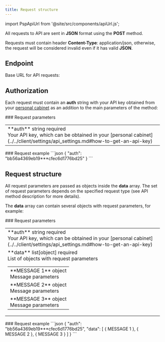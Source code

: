 ```yaml
---
title: Request structure
---
```


import PspApiUrl from '@site/src/components/apiUrl.js';

All requests to API are sent in **JSON** format using the <a class="green-text">**POST**</a> method.

Requests must contain header **Content-Type**: application/json, otherwise, the request will be considered invalid even if it has valid **JSON**.

## Endpoint

Base URL for API requests: **<PspApiUrl/>**

## Authorization

Each request must contain an **auth** string with your API key obtained from your [personal cabinet](../../client/settings/api_settings.md#how-to-get-an-api-key) as an addition to the main parameters of the method:

<div class="post-wrap">
    <div class="post-item">
        <div class="item-content">
            <div class="request-parameters">
            ### Request parameters
            <table class="t1">
                <tbody>
                    <tr>
                        <td>
                            <a class="name">**auth**</a>
                            <a class="type">string</a>
                            <a class="required">required</a> <br/>
                            <a class="description">Your API key, which can be obtained in your [personal cabinet](../../client/settings/api_settings.md#how-to-get-an-api-key)</a>
                        </td>
                    </tr>
                </tbody>
            </table>
            </div>
        </div>
    </div>
    <div class="post-item">
        <div class="item-content">
            <div class="request-example">
                ### Request example
                ```json
                {
                    "auth": "bb56a4369eb19***cfec6d1776bd25"
                }
                ```
            </div>
        </div>
    </div>
</div>

## Request structure

All request parameters are passed as objects inside the **data** array. The set of request parameters depends on the specified request type (see API method description for more details).

The **data** array can contain several objects with request parameters, for example:

<div class="post-wrap">
    <div class="post-item">
        <div class="item-content">
            <div class="request-parameters">
            ### Request parameters
            <table class="t1">
                <tbody>
                    <tr>
                        <td>
                            <a class="name">**auth**</a>
                            <a class="type">string</a>
                            <a class="required">required</a> <br/>
                            <a class="description">Your API key, which can be obtained in your [personal cabinet](../../client/settings/api_settings.md#how-to-get-an-api-key)</a>
                        </td>
                    </tr>
                    <tr>
                        <td>
                            <a class="name">**data**</a>
                            <a class="type">list[object]</a>
                            <a class="required">required</a> <br/>
                            <a class="description">List of objects with request parameters</a>
                            <table class="t2">
                                <tbody>
                                    <tr>
                                        <td>
                                            <a class="name">**MESSAGE 1**</a>
                                            <a class="type">object</a> <br/>
                                            <a class="description">Message parameters</a>
                                        </td>
                                    </tr>
                                    <tr>
                                        <td>                                              
                                            <a class="name">**MESSAGE 2**</a>
                                            <a class="type">object</a> <br/>
                                            <a class="description">Message parameters</a>
                                        </td>
                                    </tr>
                                    <tr>
                                        <td>                                              
                                            <a class="name">**MESSAGE 3**</a>
                                            <a class="type">object</a> <br/>
                                            <a class="description">Message parameters</a>
                                        </td>
                                    </tr>
                                </tbody>
                            </table>
                        </td>
                    </tr>
                </tbody>
            </table>
            </div>
        </div>
    </div>
    <div class="post-item">
        <div class="item-content">
            <div class="request-example">
                ### Request example
                ```json
                {
                    "auth": "bb56a4369eb19***cfec6d1776bd25",
                    "data": [
                        {
                            MESSAGE 1
                        },
                        {
                            MESSAGE 2
                        },
                        {
                            MESSAGE 3
                        }
                    ]
                }
                ```
            </div>
        </div>
    </div>
</div>